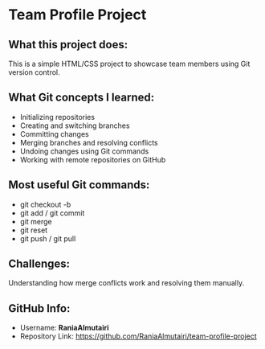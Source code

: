# Team Profile Project

## What this project does:
This is a simple HTML/CSS project to showcase team members using Git version control.

## What Git concepts I learned:
- Initializing repositories
- Creating and switching branches
- Committing changes
- Merging branches and resolving conflicts
- Undoing changes using Git commands
- Working with remote repositories on GitHub

## Most useful Git commands:
- git checkout -b
- git add / git commit
- git merge
- git reset
- git push / git pull

## Challenges:
Understanding how merge conflicts work and resolving them manually.

## GitHub Info:
- Username: **RaniaAlmutairi**
- Repository Link: https://github.com/RaniaAlmutairi/team-profile-project